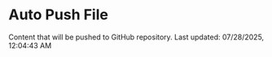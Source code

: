 # Auto Push File

Content that will be pushed to GitHub repository.
Last updated: 07/28/2025, 12:04:43 AM